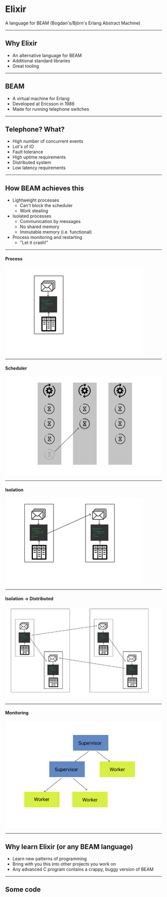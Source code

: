 # Elixir

A language for BEAM
(Bogdan's/Björn's Erlang Abstract Machine)

---

## Why Elixir

 - An alternative language for BEAM
 - Additional standard libraries
 - Great tooling

---

## BEAM

 - A virtual machine for Erlang
 - Developed at Ericsson in 1986
 - Made for running telephone switches

---

## Telephone? What?

 - High number of concurrent events
 - Lot's of IO
 - Fault tolerance
 - High uptime requirements
 - Distributed system
 - Low latency requirements

---

## How BEAM achieves this

 - Lightweight processes
   - Can't block the scheduler
   - Work stealing
 - Isolated processes
   - Communication by messages
   - No shared memory
   - Immutable memory (i.e. functional)
 - Process monitoring and restarting
   - "Let it crash!"

---

#### Process

![process](process.png)

---

#### Scheduler

![scheduler](worksteal.png)

---

#### Isolation

![isolation](communicating.png)

---

#### Isolation -> Distributed

![cluster](cluster.png)

---

#### Monitoring

![supervise](supervise.png)

---

## Why learn Elixir (or any BEAM language)

 - Learn new patterns of programming
 - Bring with you this into other projects you work on
 - Any advanced C program contains a crappy, buggy version of BEAM

---

## Some code
